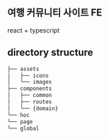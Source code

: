 ## 여행 커뮤니티 사이트 FE

react + typescript

## directory structure
```bash
├── assets
│   ├── icons
│   └── images
├── components
│   ├── common
│   ├── routes
│   └── {domain}
└── hoc
└── page
└── global
``` 
